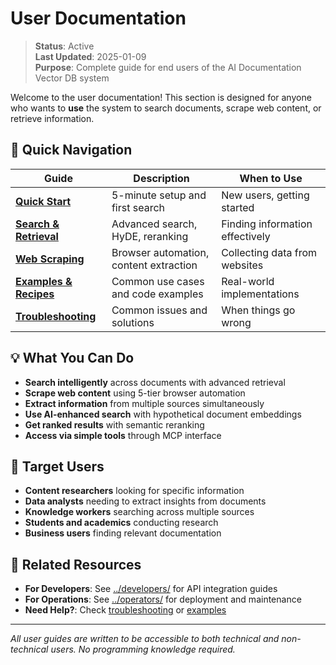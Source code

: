 # User Documentation

> **Status**: Active  
> **Last Updated**: 2025-01-09  
> **Purpose**: Complete guide for end users of the AI Documentation Vector DB system

Welcome to the user documentation! This section is designed for anyone who wants to **use** the system to search documents, scrape web content, or retrieve information.

## 🚀 Quick Navigation

| Guide | Description | When to Use |
|-------|-------------|-------------|
| [**Quick Start**](./quick-start.md) | 5-minute setup and first search | New users, getting started |
| [**Search & Retrieval**](./search-and-retrieval.md) | Advanced search, HyDE, reranking | Finding information effectively |
| [**Web Scraping**](./web-scraping.md) | Browser automation, content extraction | Collecting data from websites |
| [**Examples & Recipes**](./examples-and-recipes.md) | Common use cases and code examples | Real-world implementations |
| [**Troubleshooting**](./troubleshooting.md) | Common issues and solutions | When things go wrong |

## 💡 What You Can Do

- **Search intelligently** across documents with advanced retrieval
- **Scrape web content** using 5-tier browser automation
- **Extract information** from multiple sources simultaneously  
- **Use AI-enhanced search** with hypothetical document embeddings
- **Get ranked results** with semantic reranking
- **Access via simple tools** through MCP interface

## 🎯 Target Users

- **Content researchers** looking for specific information
- **Data analysts** needing to extract insights from documents
- **Knowledge workers** searching across multiple sources
- **Students and academics** conducting research
- **Business users** finding relevant documentation

## 🔗 Related Resources

- **For Developers**: See [../developers/](../developers/) for API integration guides
- **For Operations**: See [../operators/](../operators/) for deployment and maintenance
- **Need Help?**: Check [troubleshooting](./troubleshooting.md) or [examples](./examples-and-recipes.md)

---

*All user guides are written to be accessible to both technical and non-technical users. No programming knowledge required.*
